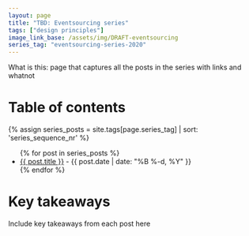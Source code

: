 ```yaml
---
layout: page
title: "TBD: Eventsourcing series"
tags: ["design principles"]
image_link_base: /assets/img/DRAFT-eventsourcing
series_tag: "eventsourcing-series-2020"
---
```


What is this: page that captures all the posts in the series with links and whatnot

# Table of contents

{% assign series_posts = site.tags[page.series_tag] | sort: 'series_sequence_nr' %}

<ul>
{% for post in series_posts %}
  <li>
    <a href="{{ post.url }}">{{ post.title }}</a> - <span class="date">{{ post.date | date: "%B %-d, %Y"  }}</span>
  </li>
{% endfor %}
</ul>

# Key takeaways

Include key takeaways from each post here